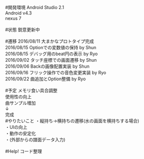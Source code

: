 ﻿#開発環境
Android Studio 2.1<br>
Android v4.3<br>
nexus 7<br>
<br>
#状態
鋭意更新中<br>
<br>
#遷移
2016/08/11 大まかなプロトタイプ完成<br>
2016/08/15 Optionでの変数値の保持 by Shun<br>
2016/08/15 デバッグ用のbeat円の表示 by Ryo<br>
2016/09/02 タッチ座標での画面遷移 by Shun<br>
2016/09/06 Backの画像配置実装 by Shun<br>
2016/09/16 フリック操作での音色変更実装 by Ryo<br>
2016/09/22 曲追加とOption整備 by Ryo<br>
<br>
#予定
メモリ食い具合調整<br>
使用性の向上<br>
曲サンプル増加<br>
↓<br>
完成
<br>
#やりたいこと
・縦持ち→横持ちの遷移(水の画面を横持ちする場合)<br>
・UIの向上<br>
・動作の安定化<br>
・(外部からの譜面データ入力)<br>
<br>
#Help!
コード整理<br>
<br>
